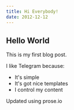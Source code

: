 ```yaml
---
title: Hi Everybody!
date: 2012-12-12
---
```


## Hello World
   
This is my first blog post.
   
I like Telegram because:
   
* It's simple
* It's got nice templates
* I control my content
   
Updated using prose.io